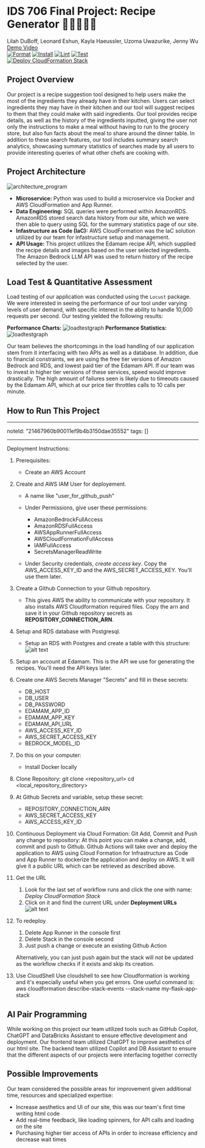 # IDS 706 Final Project: Recipe Generator 🛒🍎🧀🥦🥖
Lilah DuBoff, Leonard Eshun, Kayla Haeussler, Uzoma Uwazurike, Jenny Wu  
[Demo Video](https://www.youtube.com/)  
[![Format](https://github.com/siliconshells/DE_FinalProject_KEH/actions/workflows/format.yml/badge.svg)](https://github.com/siliconshells/DE_FinalProject_KEH/actions/workflows/format.yml)
[![Install](https://github.com/siliconshells/DE_FinalProject_KEH/actions/workflows/install.yml/badge.svg)](https://github.com/siliconshells/DE_FinalProject_KEH/actions/workflows/install.yml)
[![Lint](https://github.com/siliconshells/DE_FinalProject_KEH/actions/workflows/lint.yml/badge.svg)](https://github.com/siliconshells/DE_FinalProject_KEH/actions/workflows/lint.yml)
[![Test](https://github.com/siliconshells/DE_FinalProject_KEH/actions/workflows/test.yml/badge.svg)](https://github.com/siliconshells/DE_FinalProject_KEH/actions/workflows/test.yml)  
[![Deploy CloudFormation Stack](https://github.com/siliconshells/DE_FinalProject_KEH/actions/workflows/deploy-cloudformation.yml/badge.svg)](https://github.com/siliconshells/DE_FinalProject_KEH/actions/workflows/deploy-cloudformation.yml)
## Project Overview
Our project is a recipe suggestion tool designed to help users make the most of the ingredients they already have in their kitchen. Users can select ingredients they may have in their kitchen and our tool will suggest recipes to them that they could make with said ingredients. Our tool provides recipe details, as well as the history of the ingredients inputted, giving the user not only the instructions to make a meal without having to run to the grocery store, but also fun facts about the meal to share around the dinner table. In addition to these search features, our tool includes summary search analytics, showcasing summary statistics of searches made by all users to provide interesting queries of what other chefs are cooking with. 

## Project Architecture
![architecture_program](images/de_final_diagram.png) 

- **Microservice:** Python was used to build a microservice via Docker and AWS CloudFormation and App Runner.
- **Data Engineering:** SQL queries were performed within AmazonRDS. AmazonRDS stored search data history from our site, which we were then able to query using SQL for the summary statistics page of our site. 
- **Infastructure as Code (IaC):** AWS CloudFormation was the IaC solution utilized by our team for infastructure setup and management.
- **API Usage:** This project utilizes the Edamam recipe API, which supplied the recipe details and images based on the user selected ingredients. The Amazon Bedrock LLM API was used to return history of the recipe selected by the user. 
  
## Load Test & Quantitative Assessment
Load testing of our application was conducted using the ```Locust``` package. We were interested in seeing the performance of our tool under varying levels of user demand, with specific interest in the ability to handle 10,000 requests per second. Our testing yielded the following results:  

**Performance Charts:**
![loadtestgraph](images/locust_charts.png)
**Performance Statistics:**
![loadtestgraph](images/locust_statistics.png)

Our team believes the shortcomings in the load handling of our application stem from it interfacing with two APIs as well as a database. In addition, due to financial constraints, we are using the free tier versions of Amazon Bedrock and RDS, and lowest paid tier of the Edamam API. If our team was to invest in higher tier versions of these services, speed would improve drastically. The high amount of failures seen is likely due to timeouts caused by the Edamam API, which at our price tier throttles calls to 10 calls per minute.  

## How to Run This Project
---
noteId: "21467960b90011ef9b4b3150dae35552"
tags: []

---

Deployment Instructions:   
1. Prerequisites:   
	- Create an AWS Account   

2. Create and AWS IAM User for deployement.   
    - A name like "user_for_github_push"   
    - Under Permissions, give user these permissions:
        - AmazonBedrockFullAccess
        - AmazonRDSFullAccess
        - AWSAppRunnerFullAccess
        - AWSCloudFormationFullAccess
        - IAMFullAccess
        - SecretsManagerReadWrite

    - Under Security credentials, _create access key_. Copy the AWS_ACCESS_KEY_ID and the AWS_SECRET_ACCESS_KEY. You'll use them later.

3. Create a Github Connection to your Github repository.
    - This gives AWS the ability to communicate with your repository. It also installs AWS Cloudformation required files. Copy the arn and save it in your Github repository secrets as **REPOSITORY_CONNECTION_ARN**.

4. Setup and RDS database with Postgresql.
    - Setup an RDS with Postgres and create a table with this structure:
    ![alt text](images/database_structure.png)

5. Setup an account at Edamam. This is the API we use for generating the recipes. You'll need the API keys later.

6. Create one AWS Secrets Manager "Secrets" and fill in these secrets:
    - DB_HOST
    - DB_USER
    - DB_PASSWORD
    - EDAMAM_APP_ID
    - EDAMAM_APP_KEY
    - EDAMAM_API_URL
    - AWS_ACCESS_KEY_ID
    - AWS_SECRET_ACCESS_KEY
    - BEDROCK_MODEL_ID

7. Do this on your computer:
	- Install Docker locally

8. Clone Repository:
    git clone <repository_url>
    cd <local_repository_directory>

9. At Github Secrets and variable, setup these secret:
    - REPOSITORY_CONNECTION_ARN
    - AWS_SECRET_ACCESS_KEY
    - AWS_ACCESS_KEY_ID

10. Continuous Deployment via Cloud Formation:
    Git Add, Commit and Push any change to repository:
        At this point you can make a change, add, commit and push to Github. Github Actions will take over and deploy the application to AWS using Cloud Formation for Infrastructure as Code and App Runner to dockerize the application and deploy on AWS. It will give it a public URL which can be retrieved as described above.

11. Get the URL
    1. Look for the last set of workflow runs and click the one with name: _Deploy CloudFormation Stack_
    1. Click on it and find the current URL under **Deployment URLs**
        ![alt text](images/url.png)

12. To redeploy
    1. Delete App Runner in the console first
    1. Delete Stack in the console second
    1. Just push a change or execute an existing Github Action  

    Alternatively, you can just push again but the stack will not be updated as the workflow checks if it exists and skip its creation.

13. Use CloudShell
    Use cloudshell to see how Cloudformation is working and it's especially useful when you get errors. One useful command is:
    aws cloudformation describe-stack-events --stack-name my-flask-app-stack
## AI Pair Programming
While working on this project our team utilized tools such as GitHub Copilot, ChatGPT and DataBricks Assistant to ensure effective development and deployment. Our frontend team utilized ChatGPT to improve aesthetics of our html site. The backend team utilized Copilot and DB Assistant to ensure that the different aspects of our projects were interfacing together correctly 

## Possible Improvements
Our team considered the possible areas for improvement given additional time, resources and specialized expertise:

- Increase aesthetics and UI of our site, this was our team's first time writing html code
- Add real-time feedback, like loading spinners, for API calls and loading on the site
- Purchasing higher tier access of APIs in order to increase efficiency and decrease wait times

